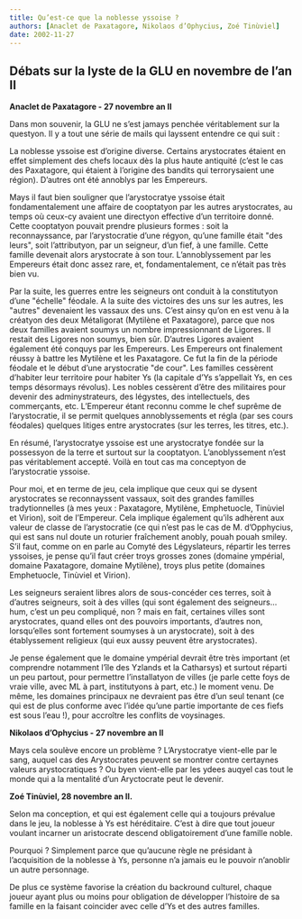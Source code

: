 ```yaml
---
title: Qu’est-ce que la noblesse yssoise ?
authors: [Anaclet de Paxatagore, Nikolaos d’Ophycius, Zoé Tinùviel]
date: 2002-11-27
---
```


## Débats sur la lyste de la GLU en novembre de l’an II

**Anaclet de Paxatagore - 27 novembre an II**

Dans mon souvenir, la GLU ne s’est jamays penchée véritablement sur la questyon. Il y a tout une série de mails qui layssent entendre ce qui suit :

La noblesse yssoise est d’origine diverse. Certains arystocrates étaient en effet simplement des chefs locaux dès la plus haute antiquité (c’est le cas des Paxatagore, qui étaient à l’origine des bandits qui terrorysaient une région). D’autres ont été annoblys par les Empereurs.

Mays il faut bien souligner que l’arystocratye yssoise était fondamentalement une affaire de cooptatyon par les autres arystocrates, au temps où ceux-cy avaient une directyon effective d’un territoire donné. Cette cooptatyon pouvait prendre plusieurs formes : soit la reconnayssance, par l’arystocratie d’une régyon, qu’une famille était "des leurs", soit l’attributyon, par un seigneur, d’un fief, à une famille. Cette famille devenait alors arystocrate à son tour. L’annoblyssement par les Empereurs était donc assez rare, et, fondamentalement, ce n’était pas très bien vu.

Par la suite, les guerres entre les seigneurs ont conduit à la constitutyon d’une "échelle" féodale. A la suite des victoires des uns sur les autres, les "autres" devenaient les vassaux des uns. C’est ainsy qu’on en est venu à la créatyon des deux Métaligorat (Mytilène et Paxatagore), parce que nos deux familles avaient soumys un nombre impressionnant de Ligores. Il restait des Ligores non soumys, bien sûr. D’autres Ligores avaient également été conquys par les Empereurs. Les Empereurs ont finalement réussy à battre les Mytilène et les Paxatagore. Ce fut la fin de la période féodale et le début d’une arystocratie "de cour". Les familles cessèrent d’habiter leur territoire pour habiter Ys (la capitale d’Ys s’appellait Ys, en ces temps désormays révolus). Les nobles cessèrent d’être des militaires pour devenir des adminystrateurs, des légystes, des intellectuels, des commerçants, etc. L’Empereur étant reconnu comme le chef suprême de l’arystocratie, il se permit quelques annoblyssements et régla (par ses cours féodales) quelques litiges entre arystocrates (sur les terres, les titres, etc.).

En résumé, l’arystocratye yssoise est une arystocratye fondée sur la possessyon de la terre et surtout sur la cooptatyon. L’anoblyssement n’est pas véritablement accepté. Voilà en tout cas ma conceptyon de l’arystocratie yssoise.

Pour moi, et en terme de jeu, cela implique que ceux qui se dysent arystocrates se reconnayssent vassaux, soit des grandes familles tradytionnelles (à mes yeux : Paxatagore, Mytilène, Emphetuocle, Tinùviel et Virion), soit de l’Empereur. Cela implique également qu’ils adhèrent aux valeur de classe de l’arystocratie (ce qui n’est pas le cas de M. d’Opphycius, qui est sans nul doute un roturier fraîchement anobly, pouah pouah smiley. S’il faut, comme on en parle au Comyté des Légyslateurs, répartir les terres yssoises, je pense qu’il faut créer troys grosses zones (domaine ympérial, domaine Paxatagore, domaine Mytilène), troys plus petite (domaines Emphetuocle, Tinùviel et Virion).

Les seigneurs seraient libres alors de sous-concéder ces terres, soit à d’autres seigneurs, soit à des villes (qui sont également des seigneurs... hum, c’est un peu compliqué, non ? mais en fait, certaines villes sont arystocrates, quand elles ont des pouvoirs importants, d’autres non, lorsqu’elles sont fortement soumyses à un arystocrate), soit à des établyssement religieux (qui eux aussy peuvent être arystocrates).

Je pense également que le domaine ympérial devrait être très important (et comprendre notamment l’île des Yzlands et la Catharsys) et surtout réparti un peu partout, pour permettre l’installatyon de villes (je parle cette foys de vraie ville, avec ML à part, institutyons à part, etc.) le moment venu. De même, les domaines principaux ne devraient pas être d’un seul tenant (ce qui est de plus conforme avec l’idée qu’une partie importante de ces fiefs est sous l’eau !), pour accroître les conflits de voysinages.

**Nikolaos d’Ophycius - 27 novembre an II**

Mays cela soulève encore un problème ? L’Arystocratye vient-elle par le sang, auquel cas des Arystocrates peuvent se montrer contre certaynes valeurs arystocratiques ? Ou byen vient-elle par les ydees auqyel cas tout le monde qui a la mentalité d’un Aryctocrate peut le devenir.

**Zoé Tinùviel, 28 novembre an II.**

Selon ma conception, et qui est également celle qui a toujours prévalue dans le jeu, la noblesse à Ys est héréditaire. C’est à dire que tout joueur voulant incarner un aristocrate descend obligatoirement d’une famille noble.

Pourquoi ? Simplement parce que qu’aucune règle ne présidant à l’acquisition de la noblesse à Ys, personne n’a jamais eu le pouvoir n’anoblir un autre personnage.

De plus ce système favorise la création du backround culturel, chaque joueur ayant plus ou moins pour obligation de développer l’histoire de sa famille en la faisant coincider avec celle d’Ys et des autres familles.